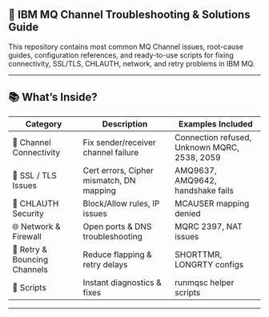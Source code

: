 ## 📌 IBM MQ Channel Troubleshooting & Solutions Guide

This repository contains most common MQ Channel issues, root-cause guides, configuration references, and ready-to-use scripts for fixing connectivity, SSL/TLS, CHLAUTH, network, and retry problems in IBM MQ.

---

## 📚 What’s Inside?

| Category | Description | Examples Included |
|---------|-------------|------------------|
| 🔗 Channel Connectivity | Fix sender/receiver channel failure | Connection refused, Unknown MQRC, 2538, 2059 |
| 🔐 SSL / TLS Issues | Cert errors, Cipher mismatch, DN mapping | AMQ9637, AMQ9642, handshake fails |
| 🧱 CHLAUTH Security | Block/Allow rules, IP issues | MCAUSER mapping denied |
| 🌐 Network & Firewall | Open ports & DNS troubleshooting | MQRC 2397, NAT issues |
| 🔁 Retry & Bouncing Channels | Reduce flapping & retry delays | SHORTTMR, LONGRTY configs |
| 📝 Scripts | Instant diagnostics & fixes | runmqsc helper scripts |

---
